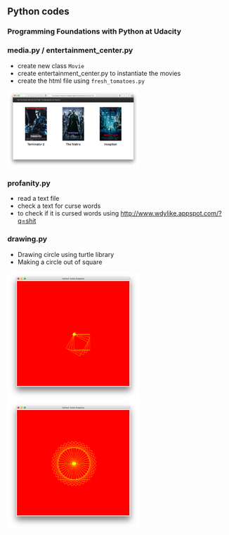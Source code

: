 ## Python codes
### Programming Foundations with Python at Udacity

### media.py / entertainment_center.py
- create new class `Movie`
- create entertainment_center.py to instantiate the movies
- create the html file using `fresh_tomatoes.py`

<img src="https://github.com/Kyeongan/SDE/blob/master/python-udacity/outputs/movie1.png" width="300px"/>

### profanity.py
- read a text file
- check a text for curse words
- to check if it is cursed words using http://www.wdylike.appspot.com/?q=shit

### drawing.py
- Drawing circle using turtle library
- Making a circle out of square

<img src="https://github.com/Kyeongan/SDE/blob/master/python-udacity/outputs/drawing1.png" width="300px"/>
<img src="https://github.com/Kyeongan/SDE/blob/master/python-udacity/outputs/drawing2.png" width="300px"/>
